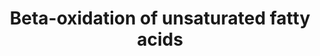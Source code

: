 ---
annotations:
- id: PW:0000738
  parent: classic metabolic pathway
  type: Pathway Ontology
  value: fatty acid beta degradation pathway
authors:
- Evelo
- MaintBot
- Christine Chichester
- L Dupuis
- Khanspers
- Egonw
- Eweitz
- DeSl
communities:
- Lipids
description: Fatty acid beta-oxidation is the catabolic process by which fatty acid
  molecules are broken down to generate acetyl-CoA, which enters the citric acid cycle.
last-edited: 2021-10-09
organisms:
- Caenorhabditis elegans
redirect_from:
- /index.php/Pathway:WP471
- /instance/WP471
- /instance/WP471_r119998
revision: r119998
schema-jsonld:
- '@context': https://schema.org/
  '@id': https://wikipathways.github.io/pathways/WP471.html
  '@type': Dataset
  creator:
    '@type': Organization
    name: WikiPathways
  description: Fatty acid beta-oxidation is the catabolic process by which fatty acid
    molecules are broken down to generate acetyl-CoA, which enters the citric acid
    cycle.
  keywords:
  - 2-trans-4-cis-decadienoyl-CoA
  - 3-trans-decenoyl-CoA
  - Acetyl-CoA
  - B0303.3
  - F53C11.3
  - Linoleoyl-CoA
  - T08B2.7
  - T08G2.3
  - cis,cis-3,6-Dodecadienoyl-CoA
  - trans,cis-Lauro-2,6-dienoyl-CoA
  - trans-Dec-2-enoyl-CoA
  license: CC0
  name: Beta-oxidation of unsaturated fatty acids
seo: CreativeWork
title: Beta-oxidation of unsaturated fatty acids
wpid: WP471
---